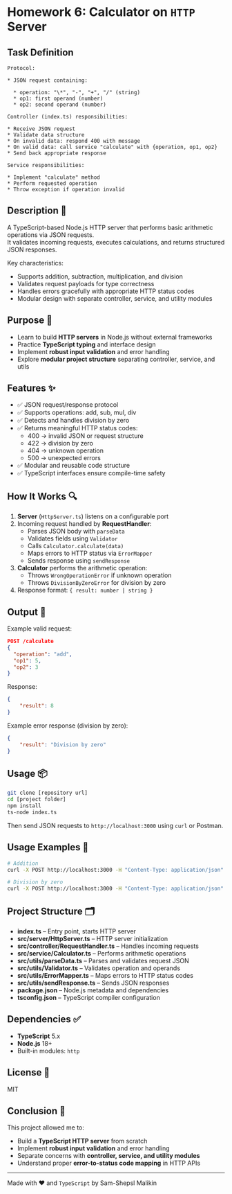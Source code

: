 # Homework 6: Calculator on `HTTP` Server

## Task Definition

```
Protocol:

* JSON request containing:

  * operation: "\*", "-", "+", "/" (string)
  * op1: first operand (number)
  * op2: second operand (number)

Controller (index.ts) responsibilities:

* Receive JSON request
* Validate data structure
* On invalid data: respond 400 with message
* On valid data: call service "calculate" with {operation, op1, op2}
* Send back appropriate response

Service responsibilities:

* Implement "calculate" method
* Perform requested operation
* Throw exception if operation invalid
```

## Description 📝

A TypeScript-based Node.js HTTP server that performs basic arithmetic operations via JSON requests.  
It validates incoming requests, executes calculations, and returns structured JSON responses.

Key characteristics:

-   Supports addition, subtraction, multiplication, and division
-   Validates request payloads for type correctness
-   Handles errors gracefully with appropriate HTTP status codes
-   Modular design with separate controller, service, and utility modules

## Purpose 🎯

-   Learn to build **HTTP servers** in Node.js without external frameworks
-   Practice **TypeScript typing** and interface design
-   Implement **robust input validation** and error handling
-   Explore **modular project structure** separating controller, service, and utils

## Features ✨

-   ✅ JSON request/response protocol
-   ✅ Supports operations: add, sub, mul, div
-   ✅ Detects and handles division by zero
-   ✅ Returns meaningful HTTP status codes:
    -   400 → invalid JSON or request structure
    -   422 → division by zero
    -   404 → unknown operation
    -   500 → unexpected errors
-   ✅ Modular and reusable code structure
-   ✅ TypeScript interfaces ensure compile-time safety

## How It Works 🔍

1. **Server** (`HttpServer.ts`) listens on a configurable port
2. Incoming request handled by **RequestHandler**:
    - Parses JSON body with `parseData`
    - Validates fields using `Validator`
    - Calls `Calculator.calculate(data)`
    - Maps errors to HTTP status via `ErrorMapper`
    - Sends response using `sendResponse`
3. **Calculator** performs the arithmetic operation:
    - Throws `WrongOperationError` if unknown operation
    - Throws `DivisionByZeroError` for division by zero
4. Response format: `{ result: number | string }`

## Output 📜

Example valid request:

```json
POST /calculate
{
  "operation": "add",
  "op1": 5,
  "op2": 3
}
```

Response:

```json
{
	"result": 8
}
```

Example error response (division by zero):

```json
{
	"result": "Division by zero"
}
```

## Usage 📦

```bash
git clone [repository url]
cd [project folder]
npm install
ts-node index.ts
```

Then send JSON requests to `http://localhost:3000` using `curl` or Postman.

## Usage Examples 🚀

```bash
# Addition
curl -X POST http://localhost:3000 -H "Content-Type: application/json" -d '{"operation":"add","op1":5,"op2":3}'

# Division by zero
curl -X POST http://localhost:3000 -H "Content-Type: application/json" -d '{"operation":"div","op1":5,"op2":0}'
```

## Project Structure 🗂

-   **index.ts** – Entry point, starts HTTP server
-   **src/server/HttpServer.ts** – HTTP server initialization
-   **src/controller/RequestHandler.ts** – Handles incoming requests
-   **src/service/Calculator.ts** – Performs arithmetic operations
-   **src/utils/parseData.ts** – Parses and validates request JSON
-   **src/utils/Validator.ts** – Validates operation and operands
-   **src/utils/ErrorMapper.ts** – Maps errors to HTTP status codes
-   **src/utils/sendResponse.ts** – Sends JSON responses
-   **package.json** – Node.js metadata and dependencies
-   **tsconfig.json** – TypeScript compiler configuration

## Dependencies ✅

-   **TypeScript** 5.x
-   **Node.js** 18+
-   Built-in modules: `http`

## License 📄

MIT

## Conclusion 🧮

This project allowed me to:

-   Build a **TypeScript HTTP server** from scratch
-   Implement **robust input validation** and error handling
-   Separate concerns with **controller, service, and utility modules**
-   Understand proper **error-to-status code mapping** in HTTP APIs

---

Made with ❤️ and `TypeScript` by Sam-Shepsl Malikin
